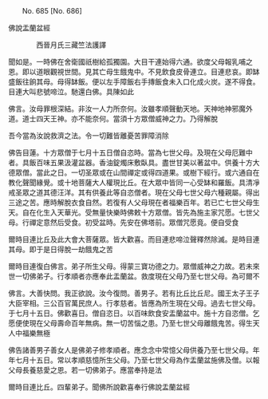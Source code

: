 ﻿　　No. 685 [No. 686]

佛說盂蘭盆經

　　　　西晉月氏三藏竺法護譯


聞如是。一時佛在舍衛國祇樹給孤獨園。大目干連始得六通。欲度父母報乳哺之恩。即以道眼觀視世間。見其亡母生餓鬼中。不見飲食皮骨連立。目連悲哀。即缽盛飯往餉其母。母得缽飯。便以左手障飯右手摶飯食未入口化成火炭。遂不得食。目連大叫悲號啼泣。馳還白佛。具陳如此

佛言。汝母罪根深結。非汝一人力所奈何。汝雖孝順聲動天地。天神地神邪魔外道。道士四天王神。亦不能奈何。當須十方眾僧威神之力。乃得解脫

吾今當為汝說救濟之法。令一切難皆離憂苦罪障消除

佛告目蓮。十方眾僧于七月十五日僧自恣時。當為七世父母。及現在父母厄難中者。具飯百味五果汲灌盆器。香油錠燭床敷臥具。盡世甘美以著盆中。供養十方大德眾僧。當此之日。一切圣眾或在山間禪定或得四道果。或樹下經行。或六通自在教化聲聞緣覺。或十地菩薩大人權現比丘。在大眾中皆同一心受缽和羅飯。具清凈戒圣眾之道其德汪洋。其有供養此等自恣僧者。現在父母七世父母六種親屬。得出三途之苦。應時解脫衣食自然。若復有人父母現在者福樂百年。若已亡七世父母生天。自在化生入天華光。受無量快樂時佛敕十方眾僧。皆先為施主家咒愿。七世父母。行禪定意然后受食。初受盆時。先安在佛塔前。眾僧咒愿竟。便自受食

爾時目連比丘及此大會大菩薩眾。皆大歡喜。而目連悲啼泣聲釋然除滅。是時目連其母。即于是日得脫一劫餓鬼之苦

爾時目連復白佛言。弟子所生父母。得蒙三寶功德之力。眾僧威神之力故。若未來世一切佛弟子。行孝順者亦應奉此盂蘭盆。救度現在父母乃至七世父母。為可爾不

佛言。大善快問。我正欲說。汝今復問。善男子。若有比丘比丘尼。國王太子王子大臣宰相。三公百官萬民庶人。行孝慈者。皆應為所生現在父母。過去七世父母。于七月十五日。佛歡喜日。僧自恣日。以百味飲食安盂蘭盆中。施十方自恣僧。乞愿便使現在父母壽命百年無病。無一切苦惱之患。乃至七世父母離餓鬼苦。得生天人中福樂無極

佛告諸善男子善女人是佛弟子修孝順者。應念念中常憶父母供養乃至七世父母。年年七月十五日。常以孝順慈憶所生父母。乃至七世父母為作盂蘭盆施佛及僧。以報父母長養慈愛之恩。若一切佛弟子。應當奉持是法

爾時目連比丘。四輩弟子。聞佛所說歡喜奉行佛說盂蘭盆經

